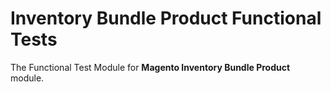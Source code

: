 # Inventory Bundle Product Functional Tests

The Functional Test Module for **Magento Inventory Bundle Product** module.
